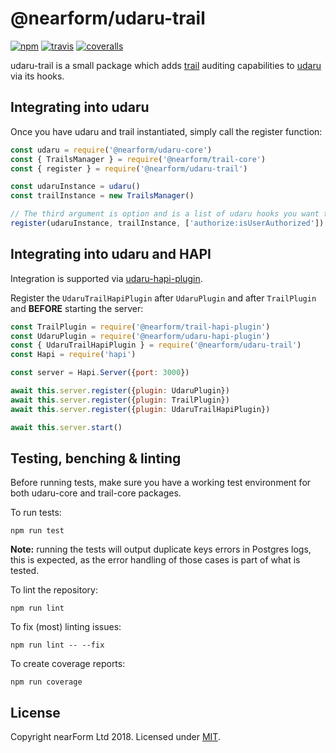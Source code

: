# @nearform/udaru-trail

[![npm][npm-badge]][npm-url]
[![travis][travis-badge]][travis-url]
[![coveralls][coveralls-badge]][coveralls-url]

udaru-trail is a small package which adds [trail][trail] auditing capabilities to [udaru][udaru] via its hooks.

## Integrating into udaru

Once you have udaru and trail instantiated, simply call the register function:

```javascript
const udaru = require('@nearform/udaru-core')
const { TrailsManager } = require('@nearform/trail-core')
const { register } = require('@nearform/udaru-trail')

const udaruInstance = udaru()
const trailInstance = new TrailsManager()

// The third argument is option and is a list of udaru hooks you want to log. If omitted, all supported udaru hooks will be logged.
register(udaruInstance, trailInstance, ['authorize:isUserAuthorized'])
```

## Integrating into udaru and HAPI

Integration is supported via [udaru-hapi-plugin][udaru-hapi-plugin].

Register the `UdaruTrailHapiPlugin` after `UdaruPlugin` and after `TrailPlugin` and **BEFORE** starting the server:

```javascript
const TrailPlugin = require('@nearform/trail-hapi-plugin')
const UdaruPlugin = require('@nearform/udaru-hapi-plugin')
const { UdaruTrailHapiPlugin } = require('@nearform/udaru-trail')
const Hapi = require('hapi')

const server = Hapi.Server({port: 3000})

await this.server.register({plugin: UdaruPlugin})
await this.server.register({plugin: TrailPlugin})
await this.server.register({plugin: UdaruTrailHapiPlugin})

await this.server.start()
```

## Testing, benching & linting

Before running tests, make sure you have a working test environment for both udaru-core and trail-core packages.

To run tests:

```
npm run test
```

**Note:** running the tests will output duplicate keys errors in Postgres logs, this is expected, as the error handling of those cases is part of what is tested.

To lint the repository:

```
npm run lint
```

To fix (most) linting issues:

```
npm run lint -- --fix
```

To create coverage reports:

```
npm run coverage
```

## License

Copyright nearForm Ltd 2018. Licensed under [MIT][license].

[npm-url]: https://npmjs.org/package/@nearform/udaru-trail
[npm-badge]: https://img.shields.io/npm/v/@nearform/udaru-trail.svg
[travis-badge]: https://travis-ci.org/nearform/udaru-trail.svg?branch=master
[travis-url]: https://travis-ci.org/nearform/udaru-trail
[coveralls-badge]: https://coveralls.io/repos/nearform/udaru-trail/badge.svg?branch=master&service=github
[coveralls-url]: https://coveralls.io/github/nearform/udaru-trail?branch=master
[trail]: https://github.com/nearform/trail
[udaru]: https://github.com/nearform/udaru
[udaru-hapi-plugin]: https://github.com/nearform/udaru/tree/master/packages/udaru-hapi-plugin
[license]: ./LICENSE.md
